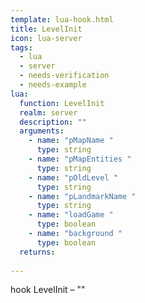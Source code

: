 ```yaml
---
template: lua-hook.html
title: LevelInit
icon: lua-server
tags:
  - lua
  - server
  - needs-verification
  - needs-example
lua:
  function: LevelInit
  realm: server
  description: ""
  arguments:
    - name: "pMapName "
      type: string
    - name: "pMapEntities "
      type: string
    - name: "pOldLevel "
      type: string
    - name: "pLandmarkName "
      type: string
    - name: "loadGame "
      type: boolean
    - name: "background "
      type: boolean
  returns:
    
---
```


<div class="lua__search__keywords">
hook LevelInit &#x2013; ""
</div>
